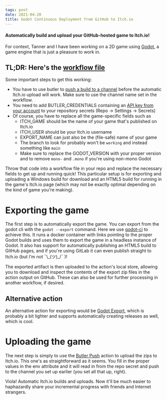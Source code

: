 ```yaml
---
tags: post
date: 2021-04-20
title: Godot Continuous Deployment from GitHub to Itch.io 
---
```


#### Automatically build and upload your GitHub-hosted game to Itch.io!

For context, Tanner and I have been working on a 2D game using [Godot](https://godotengine.org/), a game engine that is just a pleasure to work in.

## TL;DR: Here's the [workflow file](https://github.com/SuGar33-Coding/The-Grand-Battle-Arena/blob/1fc2de6ec0d3021f1183e49894a1164e4f1d6c55/.github/workflows/deploy_game.yml)

Some important steps to get this working:
- You have to use butler to [push a build to a channel](https://itch.io/docs/butler/pushing.html) before the automatic Itch.io upload will work. Make sure to use the channel name set in the workflow.
- You need to add BUTLER_CREDENTIALS containing an [API key from your account](https://itch.io/user/settings/api-keys) to your repository secrets (Repo $\rightarrow$ Settings $\rightarrow$ Secrets)
- Of course, you have to replace all the game-specific fields such as
   - ITCH_GAME should be the name of your game that's published on Itch.io
   - ITCH_USER should be your Itch.io username
   - EXPORT_NAME can just also be the (file-safe) name of your game
   - The branch to look for probably won't be `working` and instead something like `main`
   - Make sure to replace the GODOT_VERSION with your proper version and to remove `mono-` and `.mono` if you're using non-mono Godot

Throw that code into a workflow file in your repo and replace the necessary fields to get up and running quick! 
This particular setup is for exporting and uploading a Windows build for download and an HTML5 build for running in the game's Itch.io page (which may not be exactly optimal depending on the kind of game you're making).

# Exporting the game
The first step is to automatically export the game. You can export from the godot cli with the `godot --export` command. Here we use [godot-ci](https://github.com/marketplace/actions/godot-ci) to achieve this. It runs a docker container with links pointing to the proper Godot builds and uses them to export the game in a headless instance of Godot. It also has support for automatically publishing an HTML5 build to GitHub pages, and if you're using GitLab it can even publish straight to Itch.io (but I'm not ¯\\\_(ツ)\_/¯ )!

The exported artifact is then uploaded to the action's local store, allowing you to download and inspect the contents of the export zip files in the action output on GitHub. These can also be used for further processing in another workflow, if desired.

## Alternative action
An alternative action for exporting would be [Godot Export](https://github.com/marketplace/actions/godot-export), which is probably a bit lighter and supports automatically creating releases as well, which is cool.

# Uploading the game
The next step is simply to use the [Butler Push](https://github.com/marketplace/actions/butler-push) action to upload the zips to Itch.io. This one's as straightforward as it seems. You fill in the proper values in the env attribute and it will read in from the repo secret and push to the channel you set up earlier (you set all that up, right).

Viola! Automatic Itch.io builds and uploads. Now it'll be much easier to haphazardly share your incremental progress with friends and Internet strangers.
